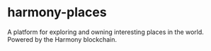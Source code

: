 # harmony-places
A platform for exploring and owning interesting places in the world. Powered by the Harmony blockchain.
